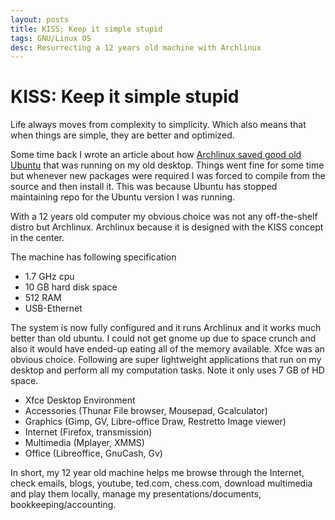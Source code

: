 ```yaml
---
layout: posts
title: KISS; Keep it simple stupid
tags: GNU/Linux OS
desc: Resurrecting a 12 years old machine with Archlinux
---
```


# KISS: Keep it simple stupid

Life always moves from complexity to simplicity. Which also means that when
things are simple, they are better and optimized.

Some time back I wrote an article about how [Archlinux saved good old Ubuntu](archlinux)
that was running on my old desktop. Things went fine for some time but whenever
new packages were required I was forced to compile from the source and then
install it. This was because Ubuntu has stopped maintaining repo for the Ubuntu
version I was running.

With a 12 years old computer my obvious choice was not any off-the-shelf distro
but Archlinux. Archlinux because it is designed with the KISS concept in the
center.

The machine has following specification

*   1.7 GHz cpu
*   10 GB hard disk space
*   512 RAM
*   USB-Ethernet

The system is now fully configured and it runs Archlinux and it works much
better than old ubuntu. I could not get gnome up due to space crunch and also it
would have ended-up eating all of the memory available. Xfce was an obvious
choice. Following are super lightweight applications that run on my desktop and
perform all my computation tasks. Note it only uses 7 GB of HD space.

*   Xfce Desktop Environment
*   Accessories (Thunar File browser, Mousepad, Gcalculator)
*   Graphics (Gimp, GV, Libre-office Draw, Restretto Image viewer)
*   Internet (Firefox, transmission)
*   Multimedia (Mplayer, XMMS)
*   Office (Libreoffice, GnuCash, Gv)

In short, my 12 year old machine helps me browse through the Internet, check
emails, blogs, youtube, ted.com, chess.com, download multimedia and play them
locally, manage my presentations/documents, bookkeeping/accounting.

